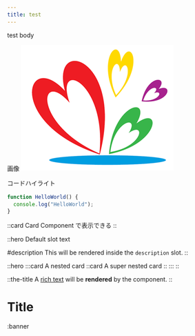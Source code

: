 ```yaml
---
title: test
---
```

 
test body
 
<!--more-->


画像
![avatar](/img/ci.png)

コードハイライト
```javascript
function HelloWorld() {
  console.log("HelloWorld");
}
```

::card
Card Component で表示できる
::

::hero
Default slot text

#description
This will be rendered inside the `description` slot.
::

::hero
  :::card
    A nested card
    ::card
      A super nested card
    ::
  :::
::

::the-title
A [rich text](/) will be **rendered** by the component.
::

# Title

:banner